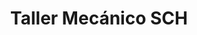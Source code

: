 ---
title: "Taller Mecánico SCH"
url: /san-pedro/taller-mecanico-sch/
shop: reparación de automóviles
---